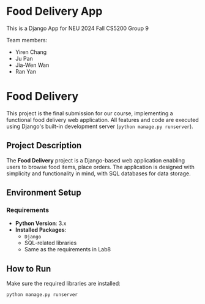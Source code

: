 # Food Delivery App

This is a Django App for NEU 2024 Fall CS5200 Group 9

Team members:
- Yiren Chang
- Ju Pan
- Jia-Wen Wan
- Ran Yan

# Food Delivery

This project is the final submission for our course, implementing a functional food delivery web application. All features and code are executed using Django's built-in development server (`python manage.py runserver`).


## Project Description

The **Food Delivery** project is a Django-based web application enabling users to browse food items, place orders. The application is designed with simplicity and functionality in mind, with SQL databases for data storage.


## Environment Setup

### Requirements

- **Python Version**: 3.x
- **Installed Packages**:
  - `Django`
  - SQL-related libraries
  - Same as the requirements in Lab8


## How to Run

Make sure the required libraries are installed:
   ```bash
   python manage.py runserver

